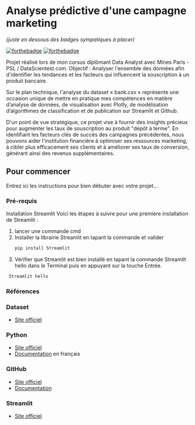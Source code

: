 # Analyse prédictive d'une campagne marketing
_(juste en dessous des badges sympatiques à placer)_

[![forthebadge](http://forthebadge.com/images/badges/built-with-love.svg)](http://forthebadge.com)  [![forthebadge](http://forthebadge.com/images/badges/powered-by-electricity.svg)](http://forthebadge.com)

Projet réalisé lors de mon cursus diplômant Data Analyst avec Mines Paris - PSL / DataScientest.com. Objectif : Analyser l'ensemble des données afin d'identifier les tendances et les facteurs qui influencent la souscription à un produit bancaire. 

Sur le plan technique, l'analyse du dataset « bank.csv » représente une occasion unique de mettre en pratique mes compétences en matière d’analyse de données, de visualisation avec Plotly, de modélisation d’algorithmes de classification et de publication sur Streamlit et Github.

D'un point de vue stratégique, ce projet vise à fournir des insights précieux pour augmenter les taux de souscription au produit "dépôt à terme". En identifiant les facteurs clés de succès des campagnes précédentes, nous pouvons aider l'institution financière à optimiser ses ressources marketing, à cibler plus efficacement ses clients et à améliorer ses taux de conversion, générant ainsi des revenus supplémentaires.

## Pour commencer

Entrez ici les instructions pour bien débuter avec votre projet...

### Pré-requis

Installation Streamlit
Voici les étapes à suivre pour une première installation de Streamlit :
1. lancer une commande cmd
2. Installer la librairie Streamlit en tapant la commande et valider
   ```sh
   pip install Streamlit
   ```
3. Vérifier que Streamlit est bien installé en tapant la commande Streamlit hello dans le Terminal puis en appuyant sur la touche Entrée.

  ```sh
   Streamlit hello
   ```

### Références
### Dataset
* [Site officiel](https://www.kaggle.com/datasets/janiobachmann/bank-marketing-dataset)

### Python
* [Site officiel](https://www.python.org/)
* [Documentation](https://docs.python.org/fr/3/) en français

### GitHub
* [Site officiel](https://github.com/)
* [Documentation](https://docs.github.com/en)

### Streamlit
* [Site officiel](https://streamlit.io/)
